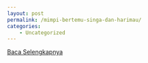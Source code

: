 ```yaml
---
layout: post
permalink: /mimpi-bertemu-singa-dan-harimau/
categories:
    - Uncategorized
---
```


[Baca Selengkapnya](/08)